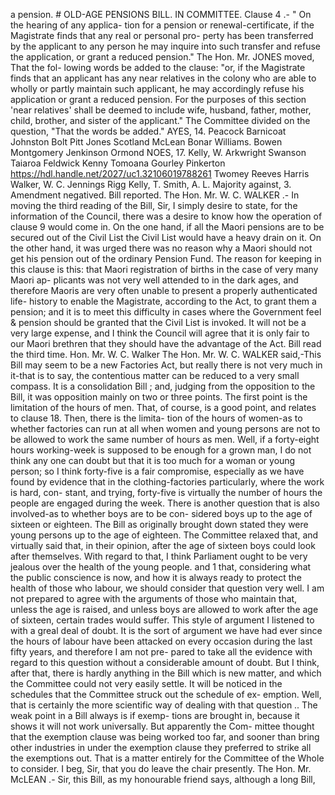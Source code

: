a pension. # OLD-AGE PENSIONS BILL. IN COMMITTEE. Clause 4 .- " On the hearing of any applica- tion for a pension or renewal-certificate, if the Magistrate finds that any real or personal pro- perty has been transferred by the applicant to any person he may inquire into such transfer and refuse the application, or grant a reduced pension." The Hon. Mr. JONES moved, That the fol- lowing words be added to the clause: "or, if the Magistrate finds that an applicant has any near relatives in the colony who are able to wholly or partly maintain such applicant, he may accordingly refuse his application or grant a reduced pension. For the purposes of this section 'near relatives' shall be deemed to include wife, husband, father, mother, child, brother, and sister of the applicant." The Committee divided on the question, "That the words be added." AYES, 14. Peacock Barnicoat Johnston Bolt Pitt Jones Scotland McLean Bonar Williams. Bowen Montgomery Jenkinson Ormond NOES, 17. Kelly, W. Arkwright Swanson Taiaroa Feldwick Kenny Tomoana Gourley Pinkerton https://hdl.handle.net/2027/uc1.32106019788261 Twomey Reeves Harris Walker, W. C. Jennings Rigg Kelly, T. Smith, A. L. Majority against, 3. Amendment negatived. Bill reported. The Hon. Mr. W. C. WALKER .- In moving the third reading of the Bill, Sir, I simply desire to state, for the information of the Council, there was a desire to know how the operation of clause 9 would come in. On the one hand, if all the Maori pensions are to be secured out of the Civil List the Civil List would have a heavy drain on it. On the other hand, it was urged there was no reason why a Maori should not get his pension out of the ordinary Pension Fund. The reason for keeping in this clause is this: that Maori registration of births in the case of very many Maori ap- plicants was not very well attended to in the dark ages, and therefore Maoris are very often unable to present a properly authenticated life- history to enable the Magistrate, according to the Act, to grant them a pension; and it is to meet this difficulty in cases where the Government feel & pension should be granted that the Civil List is invoked. It will not be a very large expense, and I think the Council will agree that it is only fair to our Maori brethren that they should have the advantage of the Act. Bill read the third time. Hon. Mr. W. C. Walker The Hon. Mr. W. C. WALKER said,-This Bill may seem to be a new Factories Act, but really there is not very much in it-that is to say, the contentious matter can be reduced to a very small compass. It is a consolidation Bill ; and, judging from the opposition to the Bill, it was opposition mainly on two or three points. The first point is the limitation of the hours of men. That, of course, is a good point, and relates to clause 18. Then, there is the limita- tion of the hours of women-as to whether factories can run at all when women and young persons are not to be allowed to work the same number of hours as men. Well, if a forty-eight hours working-week is supposed to be enough for a grown man, I do not think any one can doubt but that it is too much for a woman or young person; so I think forty-five is a fair compromise, especially as we have found by evidence that in the clothing-factories particularly, where the work is hard, con- stant, and trying, forty-five is virtually the number of hours the people are engaged during the week. There is another question that is also involved-as to whether boys are to be con- sidered boys up to the age of sixteen or eighteen. The Bill as originally brought down stated they were young persons up to the age of eighteen. The Committee relaxed that, and virtually said that, in their opinion, after the age of sixteen boys could look after themselves. With regard to that, I think Parliament ought to be very jealous over the health of the young people. and 1 that, considering what the public conscience is now, and how it is always ready to protect the health of those who labour, we should consider that question very well. I am not prepared to agree with the arguments of those who maintain that, unless the age is raised, and unless boys are allowed to work after the age of sixteen, certain trades would suffer. This style of argument I listened to with a greal deal of doubt. It is the sort of argument we have had ever since the hours of labour have been attacked on every occasion during the last fifty years, and therefore I am not pre- pared to take all the evidence with regard to this question without a considerable amount of doubt. But I think, after that, there is hardly anything in the Bill which is new matter, and which the Committee could not very easily settle. It will be noticed in the schedules that the Committee struck out the schedule of ex- emption. Well, that is certainly the more scientific way of dealing with that question .. The weak point in a Bill always is if exemp- tions are brought in, because it shows it will not work universally. But apparently the Com- mittee thought that the exemption clause was being worked too far, and sooner than bring other industries in under the exemption clause they preferred to strike all the exemptions out. That is a matter entirely for the Committee of the Whole to consider. I beg, Sir, that you do leave the chair presently. The Hon. Mr. McLEAN .- Sir, this Bill, as my honourable friend says, although a long Bill, 